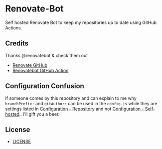 # Renovate-Bot

Self hosted Renovate Bot to keep my repositories up to date using GitHub Actions.

## Credits

Thanks @renovatebot & check them out

- [Renovate GitHub](https://github.com/renovatebot/renovate)
- [Renovatebot GitHub Action](https://github.com/renovatebot/github-action)

## Configuration Confusion

If someone comes by this repository and can explain to me why `branchPrefix:` and `gitAuthor:` can be used in the `config.js` while they are settings listed in [Configuration - Repository](https://docs.renovatebot.com/configuration-options/) and not [Configuration - Self-hosted](https://docs.renovatebot.com/self-hosted-configuration/).. i'll gift you a beer.

## License

- [LICENSE](./LICENSE)
